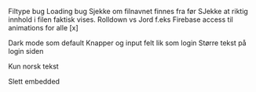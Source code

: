 Filtype bug
Loading bug
Sjekke om filnavnet finnes fra før
SJekke at riktig innhold i filen faktisk vises. Rolldown vs Jord f.eks
Firebase access til animations for alle [x]

Dark mode som default
Knapper og input felt lik som login
Større tekst på login siden

Kun norsk tekst

Slett embedded
